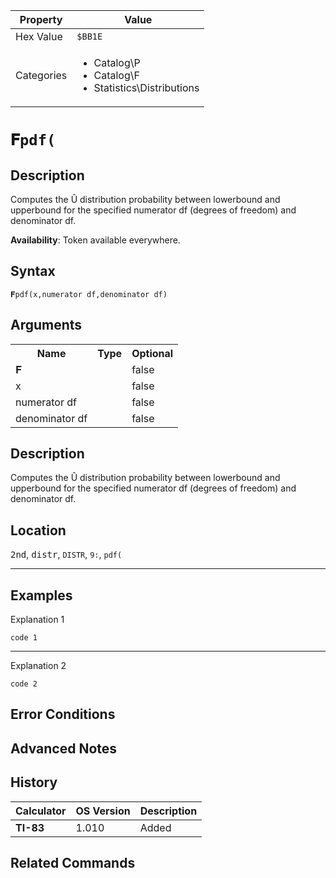 | Property      | Value |
|---------------|-------|
| Hex Value     | `$BB1E`|
| Categories    | <ul><li>Catalog\P</li><li>Catalog\F</li><li>Statistics\Distributions</li></ul> |

# `𝐅pdf(`

## Description
Computes the Û distribution probability between lowerbound and upperbound for the specified numerator df (degrees of freedom) and denominator df.


<b>Availability</b>: Token available everywhere.

## Syntax
`𝐅pdf(x,numerator df,denominator df)`

## Arguments
<table>
<tr><th>Name</th><th>Type</th><th>Optional</th></tr>

<tr><td>𝐅</td><td></td><td>false</td></tr>

<tr><td>x</td><td></td><td>false</td></tr>

<tr><td>numerator df</td><td></td><td>false</td></tr>

<tr><td>denominator df</td><td></td><td>false</td></tr>

</table>

## Description
Computes the Û distribution probability between lowerbound and upperbound for the specified numerator df (degrees of freedom) and denominator df.

## Location
<kbd>2nd</kbd>, <kbd>distr</kbd>, `DISTR`, `9:`, `pdf(`
<hr>

## Examples

Explanation 1
```ti-basic
code 1
```
---
Explanation 2
```ti-basic
code 2
```

## Error Conditions


## Advanced Notes


## History
| Calculator | OS Version | Description |
|------------|------------|-------------|
| <b>TI-83</b> | 1.010 | Added

## Related Commands

    
